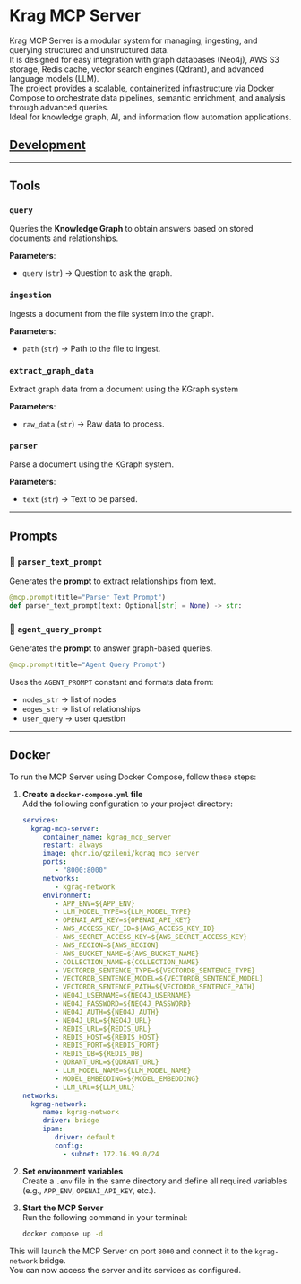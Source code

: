 # Krag MCP Server

Krag MCP Server is a modular system for managing, ingesting, and querying structured and unstructured data.  
It is designed for easy integration with graph databases (Neo4j), AWS S3 storage, Redis cache, vector search engines (Qdrant), and advanced language models (LLM).  
The project provides a scalable, containerized infrastructure via Docker Compose to orchestrate data pipelines, semantic enrichment, and analysis through advanced queries.  
Ideal for knowledge graph, AI, and information flow automation applications.

## [Development](DEV.md)

---

## **Tools**

### `query`

Queries the **Knowledge Graph** to obtain answers based on stored documents and relationships.

**Parameters**:

* `query` (`str`) → Question to ask the graph.

### `ingestion`

Ingests a document from the file system into the graph.

**Parameters**:

* `path` (`str`) → Path to the file to ingest.


###  `extract_graph_data`

Extract graph data from a document using the KGraph system

**Parameters**:

* `raw_data` (`str`) → Raw data to process.

###  `parser`

Parse a document using the KGraph system.

**Parameters**:

* `text` (`str`) → Text to be parsed.

---

## **Prompts**

### 📜 `parser_text_prompt`

Generates the **prompt** to extract relationships from text.

```python
@mcp.prompt(title="Parser Text Prompt")
def parser_text_prompt(text: Optional[str] = None) -> str:
```

### 🤖 `agent_query_prompt`

Generates the **prompt** to answer graph-based queries.

```python
@mcp.prompt(title="Agent Query Prompt")
```

Uses the `AGENT_PROMPT` constant and formats data from:

* `nodes_str` → list of nodes
* `edges_str` → list of relationships
* `user_query` → user question

---

## Docker

To run the MCP Server using Docker Compose, follow these steps:

1. **Create a `docker-compose.yml` file**  
    Add the following configuration to your project directory:

    ```yaml
    services:
      kgrag-mcp-server:
         container_name: kgrag_mcp_server
         restart: always
         image: ghcr.io/gzileni/kgrag_mcp_server
         ports:
            - "8000:8000"
         networks:
            - kgrag-network
         environment:
            - APP_ENV=${APP_ENV}
            - LLM_MODEL_TYPE=${LLM_MODEL_TYPE}
            - OPENAI_API_KEY=${OPENAI_API_KEY}
            - AWS_ACCESS_KEY_ID=${AWS_ACCESS_KEY_ID}
            - AWS_SECRET_ACCESS_KEY=${AWS_SECRET_ACCESS_KEY}
            - AWS_REGION=${AWS_REGION}
            - AWS_BUCKET_NAME=${AWS_BUCKET_NAME}
            - COLLECTION_NAME=${COLLECTION_NAME}
            - VECTORDB_SENTENCE_TYPE=${VECTORDB_SENTENCE_TYPE}
            - VECTORDB_SENTENCE_MODEL=${VECTORDB_SENTENCE_MODEL}
            - VECTORDB_SENTENCE_PATH=${VECTORDB_SENTENCE_PATH}
            - NEO4J_USERNAME=${NEO4J_USERNAME}
            - NEO4J_PASSWORD=${NEO4J_PASSWORD}
            - NEO4J_AUTH=${NEO4J_AUTH}
            - NEO4J_URL=${NEO4J_URL}
            - REDIS_URL=${REDIS_URL}
            - REDIS_HOST=${REDIS_HOST}
            - REDIS_PORT=${REDIS_PORT}
            - REDIS_DB=${REDIS_DB}
            - QDRANT_URL=${QDRANT_URL}
            - LLM_MODEL_NAME=${LLM_MODEL_NAME}
            - MODEL_EMBEDDING=${MODEL_EMBEDDING}
            - LLM_URL=${LLM_URL}
    networks:
      kgrag-network:
         name: kgrag-network
         driver: bridge
         ipam:
            driver: default
            config:
              - subnet: 172.16.99.0/24
    ```

2. **Set environment variables**  
    Create a `.env` file in the same directory and define all required variables (e.g., `APP_ENV`, `OPENAI_API_KEY`, etc.).

3. **Start the MCP Server**  
    Run the following command in your terminal:

    ```bash
    docker compose up -d
    ```

This will launch the MCP Server on port `8000` and connect it to the `kgrag-network` bridge.  
You can now access the server and its services as configured.


